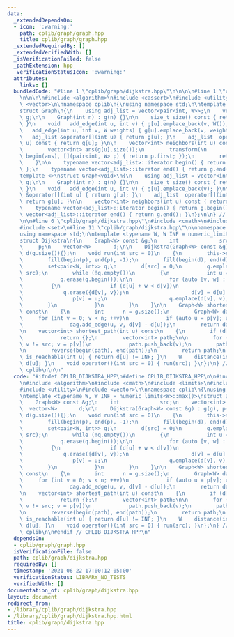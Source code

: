 ```yaml
---
data:
  _extendedDependsOn:
  - icon: ':warning:'
    path: cplib/graph/graph.hpp
    title: cplib/graph/graph.hpp
  _extendedRequiredBy: []
  _extendedVerifiedWith: []
  _isVerificationFailed: false
  _pathExtension: hpp
  _verificationStatusIcon: ':warning:'
  attributes:
    links: []
  bundledCode: "#line 1 \"cplib/graph/dijkstra.hpp\"\n\n\n\n#line 1 \"cplib/graph/graph.hpp\"\
    \n\n\n\n#include <algorithm>\n#include <cassert>\n#include <utility>\n#include\
    \ <vector>\n\nnamespace cplib\n{\nusing namespace std;\n\ntemplate <typename W>\n\
    struct Graph\n{\n    using adj_list = vector<pair<int, W>>;\n    vector<adj_list>\
    \ g;\n\n    Graph(int n) : g(n) {}\n\n    size_t size() const { return g.size();\
    \ }\n    void   add_edge(int u, int v) { g[u].emplace_back(v, W()); }\n    void\
    \   add_edge(int u, int v, W weights) { g[u].emplace_back(v, weights); }\n\n \
    \   adj_list &operator[](int u) { return g[u]; }\n    adj_list  operator[](int\
    \ u) const { return g[u]; }\n\n    vector<int> neighbors(int u) const\n    {\n\
    \        vector<int> ans(g[u].size());\n        transform(\n            all(g[u]),\
    \ begin(ans), [](pair<int, W> p) { return p.first; });\n        return ans;\n\
    \    }\n\n    typename vector<adj_list>::iterator begin() { return g.begin();\
    \ };\n    typename vector<adj_list>::iterator end() { return g.end(); }\n};\n\n\
    template <>\nstruct Graph<void>\n{\n    using adj_list = vector<int>;\n    vector<adj_list>\
    \ g;\n\n    Graph(int n) : g(n) {}\n\n    size_t size() const { return g.size();\
    \ }\n    void   add_edge(int u, int v) { g[u].emplace_back(v); }\n\n    adj_list\
    \ &operator[](int u) { return g[u]; }\n    adj_list  operator[](int u) const {\
    \ return g[u]; }\n\n    vector<int> neighbors(int u) const { return g[u]; }\n\n\
    \    typename vector<adj_list>::iterator begin() { return g.begin(); };\n    typename\
    \ vector<adj_list>::iterator end() { return g.end(); }\n};\n\n} // namespace cplib\n\
    \n\n#line 6 \"cplib/graph/dijkstra.hpp\"\n#include <cmath>\n#include <limits>\n\
    #include <set>\n#line 11 \"cplib/graph/dijkstra.hpp\"\n\nnamespace cplib\n{\n\
    using namespace std;\n\ntemplate <typename W, W INF = numeric_limits<W>::max()>\n\
    struct Dijkstra\n{\n    Graph<W> const &g;\n    int             src;\n    vector<int>\
    \     p;\n    vector<W>       d;\n\n    Dijkstra(Graph<W> const &g) : g(g), p(g.size()),\
    \ d(g.size()){};\n    void run(int src = 0)\n    {\n        this->src = src;\n\
    \        fill(begin(p), end(p), -1);\n        fill(begin(d), end(d), INF);\n\n\
    \        set<pair<W, int>> q;\n        d[src] = 0;\n        q.emplace(d[src],\
    \ src);\n        while (!q.empty())\n        {\n            int u = q.begin()->second;\n\
    \            q.erase(q.begin());\n\n            for (auto [v, w] : g[u])\n   \
    \         {\n                if (d[u] + w < d[v])\n                {\n       \
    \             q.erase({d[v], v});\n                    d[v] = d[u] + w;\n    \
    \                p[v] = u;\n                    q.emplace(d[v], v);\n        \
    \        }\n            }\n        }\n    }\n\n    Graph<W> shortest_path_DAG(void)\
    \ const\n    {\n        int      n = g.size();\n        Graph<W> dag(n);\n   \
    \     for (int v = 0; v < n; ++v)\n            if (auto u = p[v]; u != -1)\n \
    \               dag.add_edge(u, v, d[v] - d[u]);\n        return dag;\n    }\n\
    \n    vector<int> shortest_path(int u) const\n    {\n        if (d[u] == INF)\n\
    \            return {};\n        vector<int> path;\n\n        for (int v = u;\
    \ v != src; v = p[v])\n            path.push_back(v);\n        path.push_back(src);\n\
    \n        reverse(begin(path), end(path));\n        return path;\n    }\n    bool\
    \ is_reachable(int u) { return d[u] != INF; }\n    W    distance(int u) { return\
    \ d[u]; }\n    void operator()(int src = 0) { run(src); }\n};\n} // namespace\
    \ cplib\n\n\n"
  code: "#ifndef CPLIB_DIJKSTRA_HPP\n#define CPLIB_DIJKSTRA_HPP\n\n#include \"cplib/graph/graph.hpp\"\
    \n#include <algorithm>\n#include <cmath>\n#include <limits>\n#include <set>\n\
    #include <utility>\n#include <vector>\n\nnamespace cplib\n{\nusing namespace std;\n\
    \ntemplate <typename W, W INF = numeric_limits<W>::max()>\nstruct Dijkstra\n{\n\
    \    Graph<W> const &g;\n    int             src;\n    vector<int>     p;\n  \
    \  vector<W>       d;\n\n    Dijkstra(Graph<W> const &g) : g(g), p(g.size()),\
    \ d(g.size()){};\n    void run(int src = 0)\n    {\n        this->src = src;\n\
    \        fill(begin(p), end(p), -1);\n        fill(begin(d), end(d), INF);\n\n\
    \        set<pair<W, int>> q;\n        d[src] = 0;\n        q.emplace(d[src],\
    \ src);\n        while (!q.empty())\n        {\n            int u = q.begin()->second;\n\
    \            q.erase(q.begin());\n\n            for (auto [v, w] : g[u])\n   \
    \         {\n                if (d[u] + w < d[v])\n                {\n       \
    \             q.erase({d[v], v});\n                    d[v] = d[u] + w;\n    \
    \                p[v] = u;\n                    q.emplace(d[v], v);\n        \
    \        }\n            }\n        }\n    }\n\n    Graph<W> shortest_path_DAG(void)\
    \ const\n    {\n        int      n = g.size();\n        Graph<W> dag(n);\n   \
    \     for (int v = 0; v < n; ++v)\n            if (auto u = p[v]; u != -1)\n \
    \               dag.add_edge(u, v, d[v] - d[u]);\n        return dag;\n    }\n\
    \n    vector<int> shortest_path(int u) const\n    {\n        if (d[u] == INF)\n\
    \            return {};\n        vector<int> path;\n\n        for (int v = u;\
    \ v != src; v = p[v])\n            path.push_back(v);\n        path.push_back(src);\n\
    \n        reverse(begin(path), end(path));\n        return path;\n    }\n    bool\
    \ is_reachable(int u) { return d[u] != INF; }\n    W    distance(int u) { return\
    \ d[u]; }\n    void operator()(int src = 0) { run(src); }\n};\n} // namespace\
    \ cplib\n\n#endif // CPLIB_DIJKSTRA_HPP\n"
  dependsOn:
  - cplib/graph/graph.hpp
  isVerificationFile: false
  path: cplib/graph/dijkstra.hpp
  requiredBy: []
  timestamp: '2021-06-22 17:00:12-05:00'
  verificationStatus: LIBRARY_NO_TESTS
  verifiedWith: []
documentation_of: cplib/graph/dijkstra.hpp
layout: document
redirect_from:
- /library/cplib/graph/dijkstra.hpp
- /library/cplib/graph/dijkstra.hpp.html
title: cplib/graph/dijkstra.hpp
---
```

